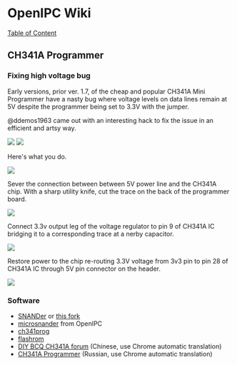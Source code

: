 # OpenIPC Wiki
[Table of Content](../README.md)

CH341A Programmer
-----------------

### Fixing high voltage bug

Early versions, prior ver. 1.7, of the cheap and popular CH341A Mini Programmer
have a nasty bug where voltage levels on data lines remain at 5V despite the
programmer being set to 3.3V with the jumper.

@ddemos1963 came out with an interesting hack to fix the issue in an efficient
and artsy way.

![](../images/hardware-ch341a-hack-1.webp)
![](../images/hardware-ch341a-hack-2.webp)

Here's what you do.

![](../images/hardware-ch341a-hack-6.png)

Sever the connection between between 5V power line and the CH341A chip.
With a sharp utility knife, cut the trace on the back of the programmer board.

![](../images/hardware-ch341a-hack-3.webp)

Connect 3.3v output leg of the voltage regulator to pin 9 of CH341A IC bridging
it to a corresponding trace at a nerby capacitor.

![](../images/hardware-ch341a-hack-4.webp)

Restore power to the chip re-routing 3.3V voltage from 3v3 pin to pin 28
of CH341A IC through 5V pin connector on the header.

![](../images/hardware-ch341a-hack-5.webp)


### Software

- [SNANDer](https://github.com/McMCCRU/SNANDer) or [this fork](https://github.com/Droid-MAX/SNANDer)
- [microsnander](https://github.com/OpenIPC/microsnander) from OpenIPC
- [ch341prog](https://github.com/setarcos/ch341prog/)
- [flashrom](https://www.flashrom.org/Flashrom)
- [DIY BCQ CH341A forum](http://www.diybcq.com/thread-144131-1-1.html) (Chinese, use Chrome automatic translation)
- [CH341A Programmer](https://4pda.to/forum/index.php?showtopic=884713) (Russian, use Chrome automatic translation)
